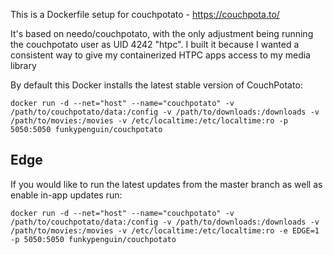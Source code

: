 This is a Dockerfile setup for couchpotato - https://couchpota.to/

It's based on needo/couchpotato, with the only adjustment being running the 
couchpotato user as UID 4242 "htpc". I built it because I wanted a consistent
way to give my containerized HTPC apps access to my media library

By default this Docker installs the latest stable version of CouchPotato:

```
docker run -d --net="host" --name="couchpotato" -v /path/to/couchpotato/data:/config -v /path/to/downloads:/downloads -v /path/to/movies:/movies -v /etc/localtime:/etc/localtime:ro -p 5050:5050 funkypenguin/couchpotato
```

Edge
----
If you would like to run the latest updates from the master branch as well as enable in-app updates run:

```
docker run -d --net="host" --name="couchpotato" -v /path/to/couchpotato/data:/config -v /path/to/downloads:/downloads -v /path/to/movies:/movies -v /etc/localtime:/etc/localtime:ro -e EDGE=1 -p 5050:5050 funkypenguin/couchpotato
```
